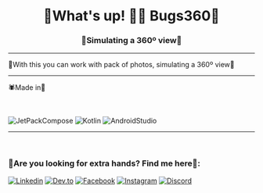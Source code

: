 
<h1 align="center">🐝What's up! 🐱‍👤 Bugs360🦟</h1>
<h3 align="center">🐞Simulating a 360º view🐛</h3>

*************

🦗With this you can work with pack of photos, simulating a 360º view🦂

*************

🕷Made in🦋

<br>

![JetPackCompose](https://img.shields.io/badge/JetPackCompose-0095D5?style=for-the-badge&logo=kotlin&logoColor=white&labelColor=101010)
![Kotlin](https://img.shields.io/badge/Kotlin-0095D5?style=for-the-badge&logo=kotlin&logoColor=white&labelColor=101010)
![AndroidStudio](https://img.shields.io/badge/AndroidStudio-3DDC84?style=for-the-badge&logo=androidstudio&logoColor=white&labelColor=101010)

*************

<br>
 
### 🐜Are you looking for extra hands? Find me here🐜:

[![Linkedin](https://img.shields.io/badge/-LinkedIn-0A66C2?style=flat&logo=Linkedin&logoColor=white)](https://www.linkedin.com/in/carlos-andres-89556120b/)
[![Dev.to](https://img.shields.io/badge/Dev.to-0A0A0A?style=flat&logo=dev.to&logoColor=white)](https://dev.to/sitonimbus)
[![Facebook](https://img.shields.io/badge/Facebook-1877F2?style=flat&logo=facebook&logoColor=white)](https://www.facebook.com/carlosandres.moragonzalez.7/)
[![Instagram](https://img.shields.io/badge/Instagram-E4405F?style=flat&logo=instagram&logoColor=white)](https://www.instagram.com/carlosandresmoragonzalez/)
[![Discord](https://img.shields.io/badge/Discord-5865F2?style=flat&logo=instagram&logoColor=white)](https://www.instagram.com/carlosandresmoragonzalez/)
